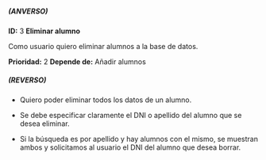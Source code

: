 ##### (ANVERSO)
**ID:** 3 **Eliminar alumno**

Como usuario quiero eliminar alumnos a la base de datos.

**Prioridad:** 2
**Depende de:** Añadir alumnos
##### (REVERSO)
* Quiero poder eliminar todos los datos de un alumno.

* Se debe especificar claramente el DNI o apellido del alumno que se desea eliminar.

* Si la búsqueda es por apellido y hay alumnos con el mismo, se muestran ambos y solicitamos al usuario el DNI del alumno que desea borrar.
